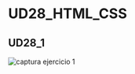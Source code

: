 # UD28_HTML_CSS

## UD28_1

![captura ejercicio 1](https://user-images.githubusercontent.com/67373492/170824543-cd8eb957-13d3-4a86-901b-3d0e2152fc65.png)
